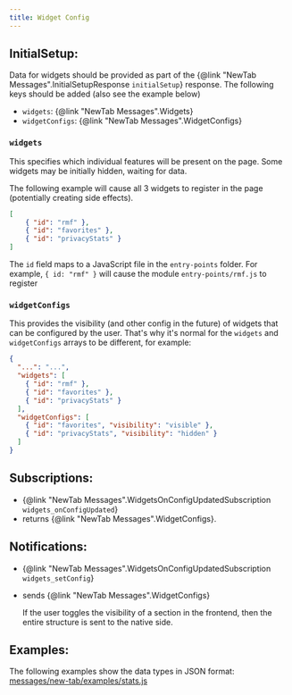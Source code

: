 ```yaml
---
title: Widget Config
---
```


## InitialSetup:

Data for widgets should be provided as part of the {@link "NewTab Messages".InitialSetupResponse `initialSetup`} response. The following keys should be added (also see the example below)
- `widgets`: {@link "NewTab Messages".Widgets}
- `widgetConfigs`: {@link "NewTab Messages".WidgetConfigs}

### `widgets`
This specifies which individual features will be present on the page. Some widgets may be initially hidden, waiting for data.

The following example will cause all 3 widgets to register in the page (potentially creating side effects). 

```json
[
    { "id": "rmf" },
    { "id": "favorites" },
    { "id": "privacyStats" }
]
```

The `id` field maps to a JavaScript file in the `entry-points` folder.
For example, `{ id: "rmf" }` will cause the module `entry-points/rmf.js` to register

### `widgetConfigs`
This provides the visibility (and other config in the future) of widgets that can be configured by the user. That's why 
it's normal for the `widgets` and `widgetConfigs` arrays to be different, for example:

```json
{
  "...": "...",
  "widgets": [
    { "id": "rmf" },
    { "id": "favorites" },
    { "id": "privacyStats" }
  ],
  "widgetConfigs": [
    { "id": "favorites", "visibility": "visible" },
    { "id": "privacyStats", "visibility": "hidden" }
  ]
}
```

## Subscriptions:
- {@link "NewTab Messages".WidgetsOnConfigUpdatedSubscription `widgets_onConfigUpdated`}
- returns {@link "NewTab Messages".WidgetConfigs}.


## Notifications:
- {@link "NewTab Messages".WidgetsOnConfigUpdatedSubscription `widgets_setConfig`}
- sends {@link "NewTab Messages".WidgetConfigs}

  If the user toggles the visibility of a section in the frontend, then the entire structure is sent to the
  native side.

## Examples:
The following examples show the data types in JSON format:
[messages/new-tab/examples/stats.js](../../../../messages/new-tab/examples/widgets.js)
